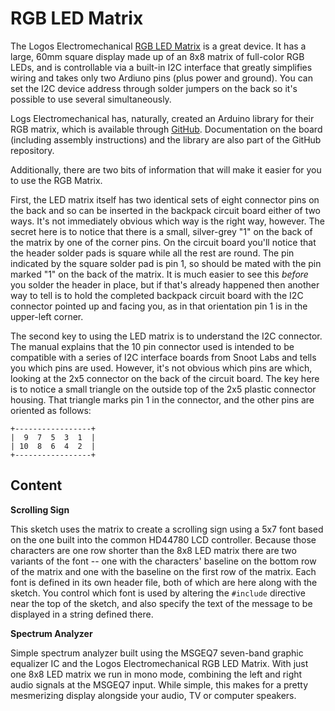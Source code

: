 RGB LED Matrix
==============

The Logos Electromechanical [RGB LED
Matrix](http://www.logos-electro.com/store/rgb-led-matrix-r2) is a
great device. It has a large, 60mm square display made up of an 8x8
matrix of full-color RGB LEDs, and is controllable via a built-in
I2C interface that greatly simplifies wiring and takes only two
Ardiuno pins (plus power and ground).  You can set the I2C device
address through solder jumpers on the back so it's possible to use
several simultaneously.

Logs Electromechanical has, naturally, created an Arduino library
for their RGB matrix, which is available through
[GitHub](https://github.com/logos-electromechanical/RGB-matrix-backpack).
Documentation on the board (including assembly instructions) and
the library are also part of the GitHub repository.

Additionally, there are two bits of information that will make it
easier for you to use the RGB Matrix.

First, the LED matrix itself has two identical sets of eight connector
pins on the back and so can be inserted in the backpack circuit
board either of two ways.  It's not immediately obvious which way
is the right way, however.  The secret here is to notice that there
is a small, silver-grey "1" on the back of the matrix by one of the
corner pins.  On the circuit board you'll notice that the header
solder pads is square while all the rest are round.  The pin indicated
by the square solder pad is pin 1, so should be mated with the pin
marked "1" on the back of the matrix. It is much easier to see this
*before* you solder the header in place, but if that's already
happened then another way to tell is to hold the completed backpack
circuit board with the I2C connector pointed up and facing you, as
in that orientation pin 1 is in the upper-left corner.

The second key to using the LED matrix is to understand the I2C
connector.  The manual explains that the 10 pin connector used is
intended to be compatible with a series of I2C interface boards
from Snoot Labs and tells you which pins are used.  However, it's
not obvious which pins are which, looking at the 2x5 connector on
the back of the circuit board.  The key here is to notice a small
triangle on the outside top of the 2x5 plastic connector housing.
That triangle marks pin 1 in the connector, and the other pins are
oriented as follows:

    +-----------------+
    |  9  7  5  3  1  |
    | 10  8  6  4  2  |
    +-----------------+

## Content

**Scrolling Sign**

This sketch uses the matrix to create a scrolling sign using a 5x7
font based on the one built into the common HD44780 LCD controller.
Because those characters are one row shorter than the 8x8 LED matrix
there are two variants of the font -- one with the characters'
baseline on the bottom row of the matrix and one with the baseline
on the first row of the matrix.  Each font is defined in its own
header file, both of which are here along with the sketch.  You
control which font is used by altering the `#include` directive
near the top of the sketch, and also specify the text of the message
to be displayed in a string defined there.

**Spectrum Analyzer**

Simple spectrum analyzer built using the MSGEQ7 seven-band graphic
equalizer IC and the Logos Electromechanical RGB LED Matrix.  With
just one 8x8 LED matrix we run in mono mode, combining the left and
right audio signals at the MSGEQ7 input.  While simple, this makes
for a pretty mesmerizing display alongside your audio, TV or computer
speakers.
